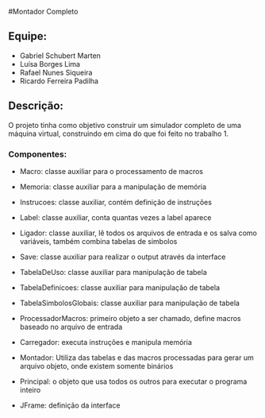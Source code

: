 #Montador Completo
## Equipe:
- Gabriel Schubert Marten
- Luísa Borges Lima
- Rafael Nunes Siqueira
- Ricardo Ferreira Padilha

## Descrição:
O projeto tinha como objetivo construir um simulador completo de uma máquina virtual, construindo em cima do que foi feito no trabalho 1.

### Componentes:
- Macro: classe auxiliar para o processamento de macros
- Memoria: classe auxiliar para a manipulação de memória
- Instrucoes: classe auxiliar, contém definição de instruções
- Label: classe auxiliar, conta quantas vezes a label aparece
- Ligador: classe auxiliar, lê todos os arquivos de entrada e os salva como variáveis, também combina tabelas de simbolos
- Save: classe auxiliar para realizar o output através da interface
- TabelaDeUso: classe auxiliar para manipulação de tabela
- TabelaDefinicoes: classe auxiliar para manipulação de tabela
- TabelaSimbolosGlobais: classe auxiliar para manipulação de tabela


- ProcessadorMacros: primeiro objeto a ser chamado, define macros baseado no arquivo de entrada
- Carregador: executa instruções e manipula memória
- Montador: Utiliza das tabelas e das macros processadas para gerar um arquivo objeto, onde existem somente binários


- Principal: o objeto que usa todos os outros para executar o programa inteiro
- JFrame: definição da interface
